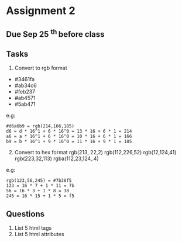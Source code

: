 # Assignment 2

## Due Sep 25 <sup> th </sup> before class

## Tasks
1. Convert to rgb format
 - #3461fa
 - #ab34c6
 - #feb237
 - #ab4571
 - #5ab471

e.g: 
```
#d6a6b9 = rgb(214,166,185) 
d6 = d * 16^1 + 6 * 16^0 = 13 * 16 + 6 * 1 = 214
a6 = a * 16^1 + 6 * 16^0 = 10 * 16 + 6 * 1 = 166
b9 = b * 16^1 + 9 * 16^0 = 11 * 16 + 9 * 1 = 185
```
 
2. Convert to hex format
    rgb(213, 22,2)
    rgb(112,226,52)
    rgb(12,124,41)
    rgb(223,32,113)
    rgba(112,23,124,.4)


e.g:
```
rgb(123,56,245) = #7b38f5 
123 = 16 * 7 + 1 * 11 = 7b 
56 = 16 * 3 + 1 * 8 = 38 
245 = 16 * 15 + 1 * 5 = f5
```

## Questions
1. List 5 html tags
2. List 5 html attributes


